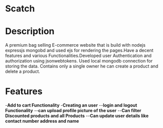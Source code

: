 # Scatch

# Description
A premium bag selling E-commerce website that is build with nodejs expressjs mongobd and used ejs for rendering the pages.Have a decent features and various Functionalities.Developed user Authentication and authorization using jsonwebtokens.
Used local mongodb connection for storing the data.
Contains only a single owner he can create a product and delete a product.

# Features

-**Add to cart Functionality**
-**Creating an user**
--**login and logout Functionality**
--**can upload profile picture of the user**
--**Can filter Discounted products and all Products**
--**Can update user details like contact number address and name**
